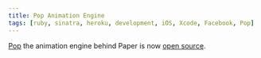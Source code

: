 ```yaml
---
title: Pop Animation Engine
tags: [ruby, sinatra, heroku, development, iOS, Xcode, Facebook, Pop]
---
```


[Pop](https://github.com/facebook/pop) the animation engine behind Paper is now [open source](https://code.facebook.com/posts/234067533455773/introducing-pop-the-animation-engine-behind-paper/).





